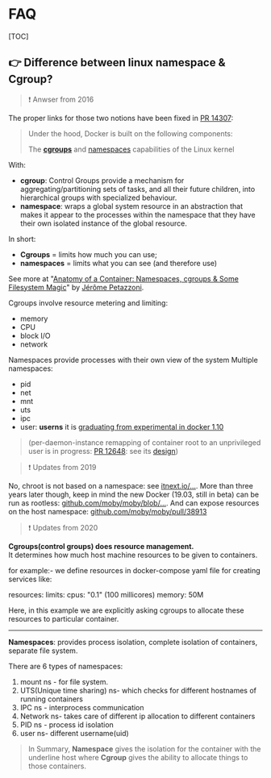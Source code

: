 # FAQ

[TOC]



## 👉 Difference between linux namespace & Cgroup?
> ❗ Anwser from 2016

The proper links for those two notions have been fixed in [PR 14307](https://github.com/docker/docker/pull/14307/files):

> Under the hood, Docker is built on the following components:
> 
> The **[cgroups](https://www.kernel.org/doc/Documentation/cgroups/cgroups.txt)** and [namespaces](http://man7.org/linux/man-pages/man7/namespaces.7.html) capabilities of the Linux kernel

With:
- **cgroup**: Control Groups provide a mechanism for aggregating/partitioning sets of tasks, and all their future children, into hierarchical groups with specialized behaviour.
- **namespace**: wraps a global system resource in an abstraction that makes it appear to the processes within the namespace that they have their own isolated instance of the global resource.

In short:
- **Cgroups** = limits how much you can use;
- **namespaces** = limits what you can see (and therefore use)

See more at "[Anatomy of a Container: Namespaces, cgroups & Some Filesystem Magic](http://fr.slideshare.net/jpetazzo/anatomy-of-a-container-namespaces-cgroups-some-filesystem-magic-linuxcon)" by [Jérôme Petazzoni](http://fr.slideshare.net/jpetazzo).

Cgroups involve resource metering and limiting:
- memory
- CPU
- block I/O
- network

Namespaces provide processes with their own view of the system
Multiple namespaces:
- pid
- net
- mnt
- uts
- ipc
- user: **userns** it is [graduating from experimental in docker 1.10](https://github.com/docker/docker/pull/19187)  

> (per-daemon-instance remapping of container root to an unprivileged user is in progress: [PR 12648](https://github.com/docker/docker/pull/12648): see its [design](https://github.com/docker/docker/pull/11253))



> ❗ Updates from 2019

No, chroot is not based on a namespace: see [itnext.io/…](https://itnext.io/chroot-cgroups-and-namespaces-an-overview-37124d995e3d). More than three years later though, keep in mind the new Docker (19.03, still in beta) can be run as rootless: [github.com/moby/moby/blob/…](https://github.com/moby/moby/blob/c12f09bf99b54f274a5ae241dd154fa74020cbab/contrib/dockerd-rootless.sh). And can expose resources on the host namespace: [github.com/moby/moby/pull/38913](https://github.com/moby/moby/pull/38913)



> ❗ Updates from 2020

**Cgroups(control groups) does resource management.**  
It determines how much host machine resources to be given to containers.

for example:- we define resources in docker-compose yaml file for creating services like:

resources:
  limits:
    cpus: "0.1" (100 millicores)
    memory: 50M

Here, in this example we are explicitly asking cgroups to allocate these resources to particular container.

---

**Namespaces**: provides process isolation, complete isolation of containers, separate file system.

There are 6 types of namespaces:  
1. mount ns - for file system.  
2. UTS(Unique time sharing) ns- which checks for different hostnames of running containers   
3. IPC ns - interprocess communication  
4. Network ns- takes care of different ip allocation to different containers  
5. PID ns - process id isolation  
6. user ns- different username(uid)



[Difference between linux namespace & Cgroup?]: https://stackoverflow.com/a/34825184/16542494

[Docker Namespace and Cgroups]: https://medium.com/@kasunmaduraeng/docker-namespace-and-cgroups-dece27c209c7

> In Summary, **Namespace** gives the isolation for the container with the underline host where **Cgroup** gives the ability to allocate things to those containers.



